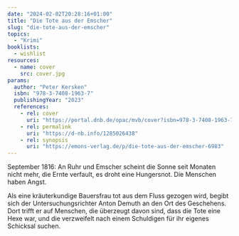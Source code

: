 ```yaml
---
date: "2024-02-02T20:28:16+01:00"
title: "Die Tote aus der Emscher"
slug: "die-tote-aus-der-emscher"
topics:
  - "Krimi"
booklists:
  - wishlist
resources:
  - name: cover
    src: cover.jpg
params:
  author: "Peter Kersken"
  isbn: "978-3-7408-1963-7"
  publishingYear: "2023"
  references:
    - rel: cover
      uri: "https://portal.dnb.de/opac/mvb/cover?isbn=978-3-7408-1963-7"
    - rel: permalink
      uri: "https://d-nb.info/1285026438"
    - rel: synopsis
      uri: "https://emons-verlag.de/p/die-tote-aus-der-emscher-6983"
---
```


September 1816: An Ruhr und Emscher scheint die Sonne seit Monaten nicht mehr, 
die Ernte verfault, es droht eine Hungersnot. Die Menschen haben Angst.

Als eine kräuterkundige Bauersfrau tot aus dem Fluss gezogen wird, begibt sich 
der Untersuchungsrichter Anton Demuth an den Ort des Geschehens. Dort trifft er 
auf Menschen, die überzeugt davon sind, dass die Tote eine Hexe war, und die 
verzweifelt nach einem Schuldigen für ihr eigenes Schicksal suchen.
